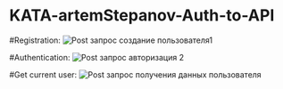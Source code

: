 # KATA-artemStepanov-Auth-to-API
#Registration:
![Post запрос создание пользователя1](https://github.com/user-attachments/assets/2ad04e75-a58b-457f-9e3b-59a204824544)

#Authentication:
![Post запрос авторизация 2](https://github.com/user-attachments/assets/d2ea956c-5426-4588-90c5-f3d178197bd2)

#Get current user:
![Post запрос получения данных пользователя](https://github.com/user-attachments/assets/863792c3-950a-4fc8-a859-103918ca8cfb)
